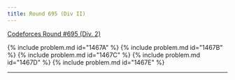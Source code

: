 ```yaml
---
title: Round 695 (Div II)
---
```


[Codeforces Round #695 (Div. 2)](https://codeforces.com/contest/1467)

{% include problem.md id="1467A" %}
{% include problem.md id="1467B" %}
{% include problem.md id="1467C" %}
{% include problem.md id="1467D" %}
{% include problem.md id="1467E" %}

* * *

<object data='notes/R-695.pdf' width='1000' height='1000' type='application/pdf'/>
